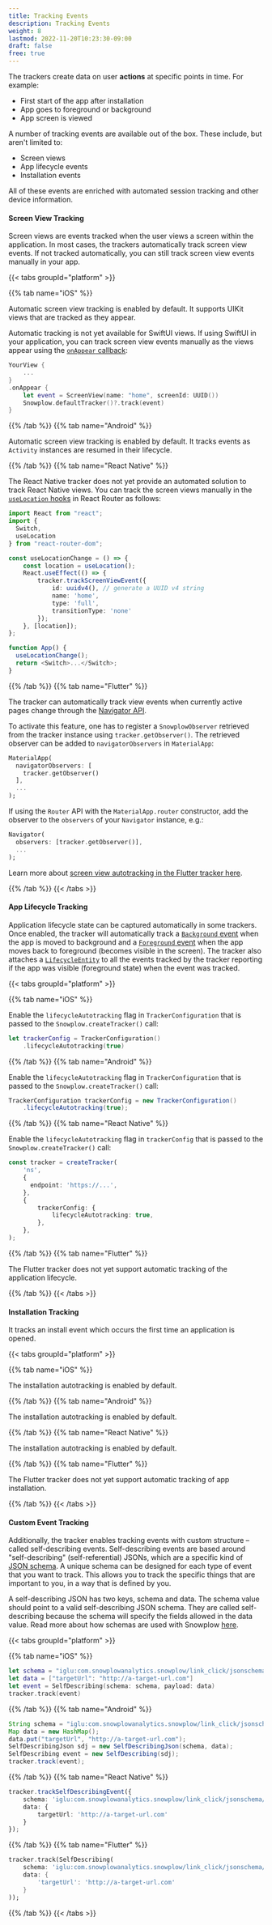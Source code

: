 ```yaml
---
title: Tracking Events
description: Tracking Events
weight: 8
lastmod: 2022-11-20T10:23:30-09:00
draft: false
free: true 
---
```



The trackers create data on user **actions** at specific points in time. For example:

- First start of the app after installation
- App goes to foreground or background
- App screen is viewed

A number of tracking events are available out of the box. These include, but aren't limited to:

- Screen views
- App lifecycle events
- Installation events

All of these events are enriched with automated session tracking and other device information.

#### Screen View Tracking

Screen views are events tracked when the user views a screen within the application.
In most cases, the trackers automatically track screen view events.
If not tracked automatically, you can still track screen view events manually in your app.

{{< tabs groupId="platform" >}}

{{% tab name="iOS" %}}

Automatic screen view tracking is enabled by default.
It supports UIKit views that are tracked as they appear.

Automatic tracking is not yet available for SwiftUI views.
If using SwiftUI in your application, you can track screen view events manually as the views appear using the [`onAppear` callback](https://developer.apple.com/documentation/charts/chart/onappear(perform:)):

```swift
YourView {
    ...
}
.onAppear {
    let event = ScreenView(name: "home", screenId: UUID())
    Snowplow.defaultTracker()?.track(event)
}
```

{{% /tab %}}
{{% tab name="Android" %}}

Automatic screen view tracking is enabled by default.
It tracks events as `Activity` instances are resumed in their lifecycle.

{{% /tab %}}
{{% tab name="React Native" %}}

The React Native tracker does not yet provide an automated solution to track React Native views.
You can track the screen views manually in the [`useLocation` hooks](https://v5.reactrouter.com/native/api/Hooks/uselocation) in React Router as follows:

```typescript
import React from "react";
import {
  Switch,
  useLocation
} from "react-router-dom";

const useLocationChange = () => {
    const location = useLocation();
    React.useEffect(() => {
        tracker.trackScreenViewEvent({
            id: uuidv4(), // generate a UUID v4 string
            name: 'home',
            type: 'full',
            transitionType: 'none'
        });
    }, [location]);
};

function App() {
  useLocationChange();
  return <Switch>...</Switch>;
}
```

{{% /tab %}}
{{% tab name="Flutter" %}}

The tracker can automatically track view events when currently active pages change through the [Navigator API](https://api.flutter.dev/flutter/widgets/Navigator-class.html).

To activate this feature, one has to register a `SnowplowObserver` retrieved from the tracker instance using `tracker.getObserver()`. The retrieved observer can be added to `navigatorObservers` in `MaterialApp`:

```dart
MaterialApp(
  navigatorObservers: [
    tracker.getObserver()
  ],
  ...
);
```

If using the `Router` API with the `MaterialApp.router` constructor, add the observer to the `observers` of your `Navigator` instance, e.g.:

```dart
Navigator(
  observers: [tracker.getObserver()],
  ...
);
```

Learn more about [screen view autotracking in the Flutter tracker here](https://docs.snowplow.io/docs/collecting-data/collecting-from-own-applications/flutter-tracker/tracking-events/#automatically-tracking-view-events-using-navigator-observer).

{{% /tab %}}
{{< /tabs >}}

#### App Lifecycle Tracking

Application lifecycle state can be captured automatically in some trackers. Once enabled, the tracker will automatically track a [`Background` event](https://docs.snowplow.io/snowplow-android-tracker/classcom_1_1snowplowanalytics_1_1snowplow_1_1event_1_1_background.html) when the app is moved to background and a [`Foreground` event](https://docs.snowplow.io/snowplow-android-tracker/classcom_1_1snowplowanalytics_1_1snowplow_1_1event_1_1_foreground.html) when the app moves back to foreground (becomes visible in the screen). The tracker also attaches a [`LifecycleEntity`](https://docs.snowplow.io/snowplow-android-tracker/classcom_1_1snowplowanalytics_1_1snowplow_1_1entity_1_1_lifecycle_entity.html) to all the events tracked by the tracker reporting if the app was visible (foreground state) when the event was tracked.

{{< tabs groupId="platform" >}}

{{% tab name="iOS" %}}

Enable the `lifecycleAutotracking` flag in `TrackerConfiguration` that is passed to the `Snowplow.createTracker()` call:

```swift
let trackerConfig = TrackerConfiguration()
    .lifecycleAutotracking(true)
```

{{% /tab %}}
{{% tab name="Android" %}}

Enable the `lifecycleAutotracking` flag in `TrackerConfiguration` that is passed to the `Snowplow.createTracker()` call:

```java
TrackerConfiguration trackerConfig = new TrackerConfiguration()
    .lifecycleAutotracking(true);
```

{{% /tab %}}
{{% tab name="React Native" %}}

Enable the `lifecycleAutotracking` flag in `trackerConfig` that is passed to the `Snowplow.createTracker()` call:

```typescript
const tracker = createTracker(
    'ns',
    {
      endpoint: 'https://...',
    },
    {
        trackerConfig: {
            lifecycleAutotracking: true,
        },
    },
);
```

{{% /tab %}}
{{% tab name="Flutter" %}}

The Flutter tracker does not yet support automatic tracking of the application lifecycle.

{{% /tab %}}
{{< /tabs >}}

#### Installation Tracking

It tracks an install event which occurs the first time an application is opened.

{{< tabs groupId="platform" >}}

{{% tab name="iOS" %}}

The installation autotracking is enabled by default.

{{% /tab %}}
{{% tab name="Android" %}}

The installation autotracking is enabled by default.

{{% /tab %}}
{{% tab name="React Native" %}}

The installation autotracking is enabled by default.

{{% /tab %}}
{{% tab name="Flutter" %}}

The Flutter tracker does not yet support automatic tracking of app installation.

{{% /tab %}}
{{< /tabs >}}

#### Custom Event Tracking

Additionally, the tracker enables tracking events with custom structure – called self-describing events.
Self-describing events are based around "self-describing" (self-referential) JSONs, which are a specific kind of [JSON schema](http://json-schema.org/).
A unique schema can be designed for each type of event that you want to track.
This allows you to track the specific things that are important to you, in a way that is defined by you.

A self-describing JSON has two keys, schema and data.
The schema value should point to a valid self-describing JSON schema.
They are called self-describing because the schema will specify the fields allowed in the data value.
Read more about how schemas are used with Snowplow [here](https://docs.snowplowanalytics.com/docs/understanding-tracking-design/understanding-schemas-and-validation/).

{{< tabs groupId="platform" >}}

{{% tab name="iOS" %}}

```swift
let schema = "iglu:com.snowplowanalytics.snowplow/link_click/jsonschema/1-0-1"
let data = ["targetUrl": "http://a-target-url.com"]
let event = SelfDescribing(schema: schema, payload: data)       
tracker.track(event)
```

{{% /tab %}}
{{% tab name="Android" %}}

 ```java
String schema = "iglu:com.snowplowanalytics.snowplow/link_click/jsonschema/1-0-1";
Map data = new HashMap();
data.put("targetUrl", "http://a-target-url.com");
SelfDescribingJson sdj = new SelfDescribingJson(schema, data);
SelfDescribing event = new SelfDescribing(sdj);
tracker.track(event);
```

{{% /tab %}}
{{% tab name="React Native" %}}

```typescript
tracker.trackSelfDescribingEvent({
    schema: 'iglu:com.snowplowanalytics.snowplow/link_click/jsonschema/1-0-1',
    data: {
        targetUrl: 'http://a-target-url.com'
    }
});
```

{{% /tab %}}
{{% tab name="Flutter" %}}

```dart
tracker.track(SelfDescribing(
    schema: 'iglu:com.snowplowanalytics.snowplow/link_click/jsonschema/1-0-1',
    data: {
        'targetUrl': 'http://a-target-url.com'
    }
));
```

{{% /tab %}}
{{< /tabs >}}
